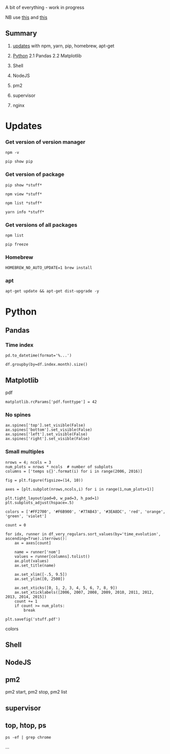 A bit of everything - work in progress

NB use [this](https://github.com/palrogg/playfair-projects/tree/master/projects/paul-ronga) and [this](https://github.com/palrogg/foundations-homework/blob/master/README.md)

## Summary

1. [updates](#Updates) with npm, yarn, pip, homebrew, apt-get

2. [Python](#Python)
2.1 Pandas
2.2 Matplotlib
3. Shell
4. NodeJS
5. pm2
6. supervisor
7. nginx

# Updates

### Get version of version manager

`npm -v`

`pip show pip`

### Get version of package
`pip show *stuff*`

`npm view *stuff*`

`npm list *stuff*`

`yarn info *stuff*`

### Get versions of all packages
`npm list`

`pip freeze`

### Homebrew
`HOMEBREW_NO_AUTO_UPDATE=1 brew install`

### apt
`apt-get update && apt-get dist-upgrade -y`

# Python

## Pandas
### Time index
`pd.to_datetime(format='%...')`

`df.groupby(by=df.index.month).size()`

## Matplotlib

pdf

`matplotlib.rcParams['pdf.fonttype'] = 42`

### No spines
```
ax.spines['top'].set_visible(False)
ax.spines['bottom'].set_visible(False)
ax.spines['left'].set_visible(False)
ax.spines['right'].set_visible(False)
```


### Small multiples
```
nrows = 4; ncols = 3
num_plots = nrows * ncols  # number of subplots
columns = ['temps s{}'.format(i) for i in range(2006, 2016)]

fig = plt.figure(figsize=(14, 10))

axes = [plt.subplot(nrows,ncols,i) for i in range(1,num_plots+1)]

plt.tight_layout(pad=0, w_pad=3, h_pad=1)
plt.subplots_adjust(hspace=.5)

colors = ['#FF2700', '#F6B900', '#77AB43', '#3EA8DC', 'red', 'orange', 'green', 'violet']

count = 0

for idx, runner in df_very_regulars.sort_values(by='time_evolution', ascending=True).iterrows():
    ax = axes[count]

    name = runner['nom']
    values = runner[columns].tolist()
    ax.plot(values)
    ax.set_title(name)

    ax.set_xlim([-.5, 9.5])
    ax.set_ylim([0, 2500])

    ax.set_xticks([0, 1, 2, 3, 4, 5, 6, 7, 8, 9])
    ax.set_xticklabels([2006, 2007, 2008, 2009, 2010, 2011, 2012, 2013, 2014, 2015])
    count += 1
    if count >= num_plots:
        break

plt.savefig('stuff.pdf')
```

colors

## Shell

## NodeJS

## pm2

pm2 start, pm2 stop, pm2 list

## supervisor

## top, htop, ps

`ps -ef | grep chrome`

...
